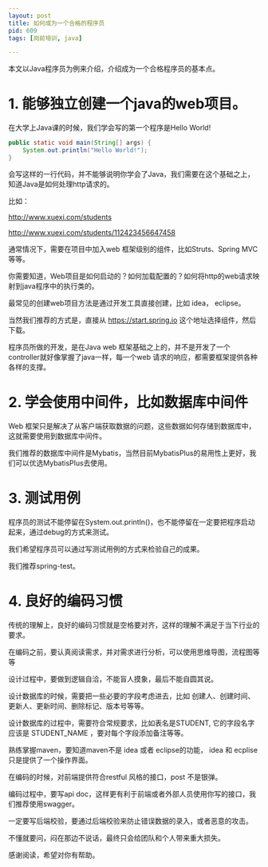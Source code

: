 ```yaml
---
layout: post
title: 如何成为一个合格的程序员
pid: 609
tags: [岗前培训, java]

---
```



本文以Java程序员为例来介绍，介绍成为一个合格程序员的基本点。

# 1. 能够独立创建一个java的web项目。

在大学上Java课的时候，我们学会写的第一个程序是Hello World!

``` Java
public static void main(String[] args) {
	System.out.println("Hello World!");
}

```

会写这样的一行代码，并不能够说明你学会了Java，我们需要在这个基础之上，知道Java是如何处理http请求的。

比如：

http://www.xuexi.com/students

http://www.xuexi.com/students/112423456647458

通常情况下，需要在项目中加入web 框架级别的组件，比如Struts、Spring MVC 等等。

你需要知道，Web项目是如何启动的？如何加载配置的？如何将http的web请求映射到java程序中的执行类的。

最常见的创建web项目方法是通过开发工具直接创建，比如 idea， eclipse。

当然我们推荐的方式是，直接从 https://start.spring.io 这个地址选择组件，然后下载。

程序员所做的开发，是在Java web 框架基础之上的，并不是开发了一个controller就好像掌握了java一样，每一个web 请求的响应，都需要框架提供各种各样的支撑。

# 2. 学会使用中间件，比如数据库中间件

Web 框架只是解决了从客户端获取数据的问题，这些数据如何存储到数据库中，这就需要使用到数据库中间件。

我们推荐的数据库中间件是Mybatis，当然目前MybatisPlus的易用性上更好，我们可以优选MybatisPlus去使用。

# 3. 测试用例

程序员的测试不能停留在System.out.println()，也不能停留在一定要把程序启动起来，通过debug的方式来测试。

我们希望程序员可以通过写测试用例的方式来检验自己的成果。

我们推荐spring-test。

# 4. 良好的编码习惯

传统的理解上，良好的编码习惯就是空格要对齐，这样的理解不满足于当下行业的要求。

在编码之前，要认真阅读需求，并对需求进行分析，可以使用思维导图，流程图等等

设计过程中，要做到逻辑自洽，不能盲人摸象，最后不能自圆其说。

设计数据库的时候，需要把一些必要的字段考虑进去，比如 创建人、创建时间、更新人、更新时间、删除标记、版本号等等。

设计数据库的过程中，需要符合常规要求，比如表名是STUDENT, 它的字段名字应该是 STUDENT_NAME ，要对每个字段添加备注等等。

熟练掌握maven，要知道maven不是 idea 或者 eclipse的功能， idea 和 ecplise只是提供了一个操作界面。

在编码的时候，对前端提供符合restful 风格的接口，post 不是银弹。

编码过程中，要写api doc，这样更有利于前端或者外部人员使用你写的接口，我们推荐使用swagger。

一定要写后端校验，要通过后端校验来防止错误数据的录入，或者恶意的攻击。

不懂就要问，闷在那边不说话，最终只会给团队和个人带来重大损失。



感谢阅读，希望对你有帮助。
